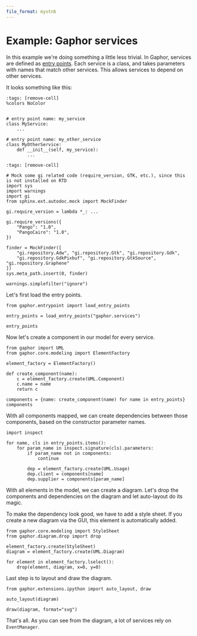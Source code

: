 ```yaml
---
file_format: mystnb
---
```


# Example: Gaphor services

In this example we're doing something a little less trivial. In Gaphor, services
are defined as [entry points](https://packaging.python.org/en/latest/specifications/entry-points/).
Each service is a class, and takes parameters with names that match other services.
This allows services to depend on other services.

It looks something like this:

```{code-cell} ipython3
:tags: [remove-cell]
%colors NoColor
```

```{code-cell} ipython3

# entry point name: my_service
class MyService:
    ...

# entry point name: my_other_service
class MyOtherService:
    def __init__(self, my_service):
        ...
```

```{code-cell} ipython3
:tags: [remove-cell]

# Mock some gi related code (require_version, GTK, etc.), since this is not installed on RTD
import sys
import warnings
import gi
from sphinx.ext.autodoc.mock import MockFinder

gi.require_version = lambda *_: ...

gi.require_versions({
    "Pango": "1.0",
    "PangoCairo": "1.0",
})

finder = MockFinder([
    "gi.repository.Adw", "gi.repository.Gtk", "gi.repository.Gdk",
    "gi.repository.GdkPixbuf", "gi.repository.GtkSource", "gi.repository.Graphene"
])
sys.meta_path.insert(0, finder)

warnings.simplefilter("ignore")
```

Let's first load the entry points.

```{code-cell} ipython3
from gaphor.entrypoint import load_entry_points

entry_points = load_entry_points("gaphor.services")

entry_points
```

Now let's create a component in our model for every service.

```{code-cell} ipython3
from gaphor import UML
from gaphor.core.modeling import ElementFactory

element_factory = ElementFactory()

def create_component(name):
    c = element_factory.create(UML.Component)
    c.name = name
    return c

components = {name: create_component(name) for name in entry_points}
components
```

With all components mapped, we can create dependencies between those components,
based on the constructor parameter names.

```{code-cell} ipython3
import inspect

for name, cls in entry_points.items():
    for param_name in inspect.signature(cls).parameters:
        if param_name not in components:
            continue

        dep = element_factory.create(UML.Usage)
        dep.client = components[name]
        dep.supplier = components[param_name]
```

With all elements in the model, we can create a diagram. Let's drop the
components and dependencies on the diagram and let auto-layout do its magic.

To make the dependency look good, we have to add a style sheet. If you create a
new diagram via the GUI, this element is automatically added.

```{code-cell} ipython3
from gaphor.core.modeling import StyleSheet
from gaphor.diagram.drop import drop

element_factory.create(StyleSheet)
diagram = element_factory.create(UML.Diagram)

for element in element_factory.lselect():
    drop(element, diagram, x=0, y=0)
```

Last step is to layout and draw the diagram.

```{code-cell} ipython3
from gaphor.extensions.ipython import auto_layout, draw

auto_layout(diagram)

draw(diagram, format="svg")
```

That's all. As you can see from the diagram, a lot of services rely on
`EventManager`.
